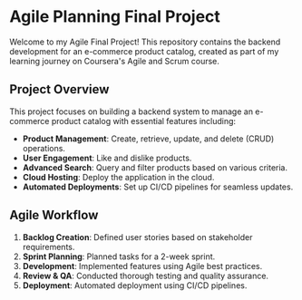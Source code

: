 # Agile Planning Final Project

Welcome to my Agile Final Project! This repository contains the backend development for an e-commerce product catalog, created as part of my learning journey on Coursera's Agile and Scrum course.

## Project Overview

This project focuses on building a backend system to manage an e-commerce product catalog with essential features including:
- **Product Management**: Create, retrieve, update, and delete (CRUD) operations.
- **User Engagement**: Like and dislike products.
- **Advanced Search**: Query and filter products based on various criteria.
- **Cloud Hosting**: Deploy the application in the cloud.
- **Automated Deployments**: Set up CI/CD pipelines for seamless updates.

## Agile Workflow

1. **Backlog Creation**: Defined user stories based on stakeholder requirements.
2. **Sprint Planning**: Planned tasks for a 2-week sprint.
3. **Development**: Implemented features using Agile best practices.
4. **Review & QA**: Conducted thorough testing and quality assurance.
5. **Deployment**: Automated deployment using CI/CD pipelines.
